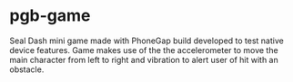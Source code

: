 # pgb-game
Seal Dash mini game made with PhoneGap build
developed to test native device features.
Game makes use of the the accelerometer to move the main character from left to right
and vibration to alert user of hit with an obstacle.
